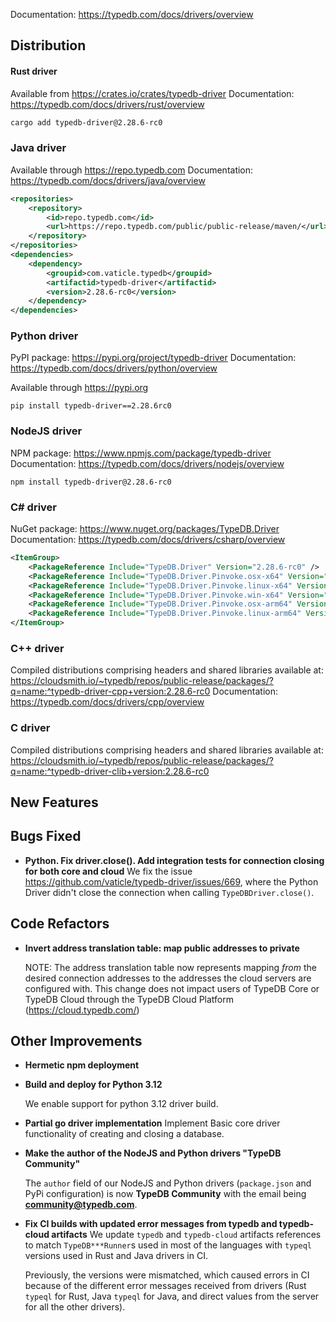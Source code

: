 Documentation: https://typedb.com/docs/drivers/overview

## Distribution

#### Rust driver

Available from https://crates.io/crates/typedb-driver
Documentation: https://typedb.com/docs/drivers/rust/overview


```sh
cargo add typedb-driver@2.28.6-rc0
```


### Java driver

Available through https://repo.typedb.com
Documentation: https://typedb.com/docs/drivers/java/overview

```xml
<repositories>
    <repository>
        <id>repo.typedb.com</id>
        <url>https://repo.typedb.com/public/public-release/maven/</url>
    </repository>
</repositories>
<dependencies>
    <dependency>
        <groupid>com.vaticle.typedb</groupid>
        <artifactid>typedb-driver</artifactid>
        <version>2.28.6-rc0</version>
    </dependency>
</dependencies>
```

### Python driver

PyPI package: https://pypi.org/project/typedb-driver
Documentation: https://typedb.com/docs/drivers/python/overview

Available through https://pypi.org

```
pip install typedb-driver==2.28.6rc0
```

### NodeJS driver

NPM package: https://www.npmjs.com/package/typedb-driver
Documentation: https://typedb.com/docs/drivers/nodejs/overview

```
npm install typedb-driver@2.28.6-rc0
```

### C# driver

NuGet package: https://www.nuget.org/packages/TypeDB.Driver
Documentation: https://typedb.com/docs/drivers/csharp/overview

```xml
<ItemGroup>
    <PackageReference Include="TypeDB.Driver" Version="2.28.6-rc0" />
    <PackageReference Include="TypeDB.Driver.Pinvoke.osx-x64" Version="2.28.6-rc0" />
    <PackageReference Include="TypeDB.Driver.Pinvoke.linux-x64" Version="2.28.6-rc0" />
    <PackageReference Include="TypeDB.Driver.Pinvoke.win-x64" Version="2.28.6-rc0" />
    <PackageReference Include="TypeDB.Driver.Pinvoke.osx-arm64" Version="2.28.6-rc0" />
    <PackageReference Include="TypeDB.Driver.Pinvoke.linux-arm64" Version="2.28.6-rc0" />
</ItemGroup>
```

### C++ driver

Compiled distributions comprising headers and shared libraries available at: https://cloudsmith.io/~typedb/repos/public-release/packages/?q=name:^typedb-driver-cpp+version:2.28.6-rc0
Documentation: https://typedb.com/docs/drivers/cpp/overview

### C driver

Compiled distributions comprising headers and shared libraries available at: https://cloudsmith.io/~typedb/repos/public-release/packages/?q=name:^typedb-driver-clib+version:2.28.6-rc0


## New Features


## Bugs Fixed
- **Python. Fix driver.close(). Add integration tests for connection closing for both core and cloud**
  We fix the issue https://github.com/vaticle/typedb-driver/issues/669, where the Python Driver didn't close the connection when calling `TypeDBDriver.close()`.
  
  

## Code Refactors
- **Invert address translation table: map public addresses to private**
  
  NOTE: The address translation table now represents mapping _from_ the desired connection addresses to the addresses the cloud servers are configured with. This change does not impact users of TypeDB Core or TypeDB Cloud through the TypeDB Cloud Platform (https://cloud.typedb.com/)
  
  

## Other Improvements
- **Hermetic npm deployment**
  
- **Build and deploy for Python 3.12**
  
  We enable support for python 3.12 driver build.
  
- **Partial go driver implementation**
  Implement Basic core driver functionality of creating and closing a database.
  
  
- **Make the author of the NodeJS and Python drivers "TypeDB Community"**
  
  The `author` field of our NodeJS and Python drivers (`package.json` and PyPi configuration) is now **TypeDB Community** with the email being **community@typedb.com**.
  
  
- **Fix CI builds with updated error messages from typedb and typedb-cloud artifacts**
  We update `typedb` and `typedb-cloud` artifacts references to match `TypeDB***Runner`s used in most of the languages with `typeql` versions used in Rust and Java drivers in CI. 
  
  Previously, the versions were mismatched, which caused errors in CI because of the different error messages received from drivers (Rust `typeql` for Rust, Java `typeql` for Java, and direct values from the server for all the other drivers). 
  
    
